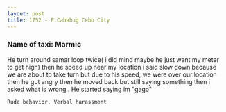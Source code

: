 ```yaml
---
layout: post
title: 1752 - F.Cabahug Cebu City
---
```


### Name of taxi: Marmic

He turn around samar loop twice( i did mind maybe he just want my meter to get high) then he speed up near my location i said slow down because we are about to take turn but due to his speed, we were over our location then he got angry then he moved back but still saying something then i asked what is wrong . He started saying im "gago"

```Rude behavior, Verbal harassment```
